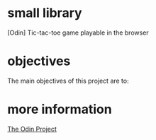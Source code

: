 # small library
[Odin] Tic-tac-toe game playable in the browser

<!-- > See it live on [](*under construction*) -->

# objectives
The main objectives of this project are to:
<!-- - Apply and further develop programming logic in Javascript
- Original, simple design of a static landing page -->

# more information
[The Odin Project](https://www.theodinproject.com/courses/javascript/lessons/tic-tac-toe-javascript)
